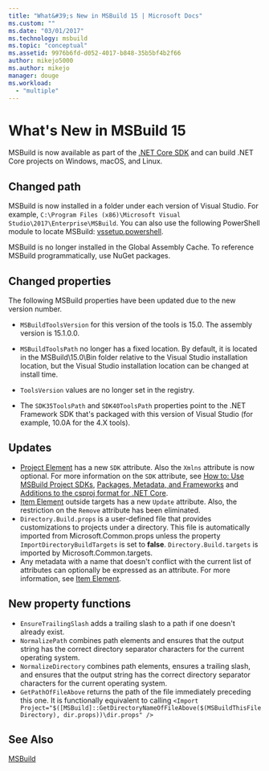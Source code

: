 ```yaml
---
title: "What&#39;s New in MSBuild 15 | Microsoft Docs"
ms.custom: ""
ms.date: "03/01/2017"
ms.technology: msbuild
ms.topic: "conceptual"
ms.assetid: 9976b6fd-d052-4017-b848-35b5bf4b2f66
author: mikejo5000
ms.author: mikejo
manager: douge
ms.workload: 
  - "multiple"
---
```

# What's New in MSBuild 15
MSBuild is now available as part of the [.NET Core SDK](https://www.microsoft.com/net/download/core) and can build .NET Core projects on Windows, macOS, and Linux.  

## Changed path
 MSBuild is now installed in a folder under each version of Visual Studio. For example, `C:\Program Files (x86)\Microsoft Visual Studio\2017\Enterprise\MSBuild`. You can also use the following PowerShell module to locate MSBuild: [vssetup.powershell](https://github.com/Microsoft/vssetup.powershell).

 MSBuild is no longer installed in the Global Assembly Cache. To reference MSBuild programmatically, use NuGet packages.

## Changed properties  
 The following MSBuild properties have been updated due to the new version number.  

-   `MSBuildToolsVersion` for this version of the tools is 15.0. The assembly version is 15.1.0.0.

-   `MSBuildToolsPath` no longer has a fixed location. By default, it is located in the MSBuild\15.0\Bin folder relative to the Visual Studio installation location, but the Visual Studio installation location can be changed at install time.

-   `ToolsVersion` values are no longer set in the registry.  

-   The `SDK35ToolsPath` and `SDK40ToolsPath` properties point to the .NET Framework SDK that's packaged with this version of Visual Studio (for example, 10.0A for the 4.X tools).  

## Updates
- [Project Element](../msbuild/project-element-msbuild.md) has a new `SDK` attribute. Also the `Xmlns` attribute is now optional. For more information on the `SDK` attribute, see [How to: Use MSBuild Project SDKs](../msbuild/how-to-use-project-sdk.md), [Packages, Metadata, and Frameworks](/dotnet/core/packages) and [Additions to the csproj format for .NET Core](/dotnet/core/tools/csproj).
- [Item Element](../msbuild/item-element-msbuild.md) outside targets has a new `Update` attribute. Also, the restriction on the `Remove` attribute has been eliminated.
- `Directory.Build.props` is a user-defined file that provides customizations to projects under a directory. This file is automatically imported from Microsoft.Common.props unless the property `ImportDirectoryBuildTargets` is set to **false**. `Directory.Build.targets` is imported by Microsoft.Common.targets.
- Any metadata with a name that doesn't conflict with the current list of attributes can optionally be expressed as an attribute. For more information, see [Item Element](../msbuild/item-element-msbuild.md).

## New property functions

- `EnsureTrailingSlash` adds a trailing slash to a path if one doesn't already exist.
- `NormalizePath` combines path elements and ensures that the output string has the correct directory separator characters for the current operating system.
- `NormalizeDirectory` combines path elements, ensures a trailing slash, and ensures that the output string has the correct directory separator characters for the current operating system.
- `GetPathOfFileAbove` returns the path of the file immediately preceding this one. It is functionally equivalent to calling
`<Import Project="$([MSBuild]::GetDirectoryNameOfFileAbove($(MSBuildThisFileDirectory), dir.props))\dir.props" />`

## See Also
[MSBuild](../msbuild/msbuild.md)
